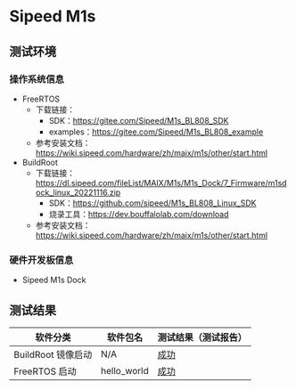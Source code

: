 # Sipeed M1s

## 测试环境

### 操作系统信息

- FreeRTOS
  - 下载链接：
    - SDK：https://gitee.com/Sipeed/M1s_BL808_SDK
    - examples：https://gitee.com/Sipeed/M1s_BL808_example
  - 参考安装文档：https://wiki.sipeed.com/hardware/zh/maix/m1s/other/start.html
- BuildRoot
  - 下载链接：https://dl.sipeed.com/fileList/MAIX/M1s/M1s_Dock/7_Firmware/m1sdock_linux_20221116.zip
    - SDK：https://github.com/sipeed/M1s_BL808_Linux_SDK
    - 烧录工具：https://dev.bouffalolab.com/download
  - 参考安装文档：https://wiki.sipeed.com/hardware/zh/maix/m1s/other/start.html

### 硬件开发板信息

- Sipeed M1s Dock

## 测试结果

| 软件分类           | 软件包名    | 测试结果（测试报告） |
| ------------------ | ----------- | -------------------- |
| BuildRoot 镜像启动 | N/A         | [成功][BuildRoot]    |
| FreeRTOS 启动      | hello_world | [成功][BuildRoot]    |
 
[BuildRoot]: ./BuildRoot/README_zh.md
[FreeRTOS]: ./FreeRTOS/README_zh.md
